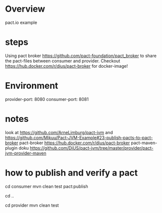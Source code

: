 # Overview
pact.io example

# steps
Using pact broker https://github.com/pact-foundation/pact_broker to share the pact-files between consumer and provider.
Checkout https://hub.docker.com/r/dius/pact-broker for docker-image!

# Environment
provider-port: 8080
consumer-port: 8081

# notes
look at https://github.com/ArneLimburg/pact-jvm and https://github.com/Mikuu/Pact-JVM-Example#23-publish-pacts-to-pact-broker
pact-broker https://hub.docker.com/r/dius/pact-broker
pact-maven-plugin doku https://github.com/DiUS/pact-jvm/tree/master/provider/pact-jvm-provider-maven

# how to publish and verify a pact
cd consumer
mvn clean test pact:publish

cd ..

cd provider
mvn clean test
